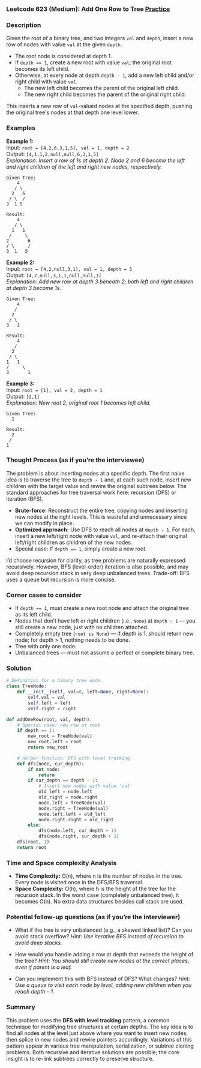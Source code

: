 ### Leetcode 623 (Medium): Add One Row to Tree [Practice](https://leetcode.com/problems/add-one-row-to-tree)

### Description  
Given the root of a binary tree, and two integers `val` and `depth`, insert a new row of nodes with value `val` at the given `depth`.

- The root node is considered at depth 1.
- If `depth == 1`, create a new root with value `val`; the original root becomes its left child.
- Otherwise, at every node at depth `depth - 1`, add a new left child and/or right child with value `val`.  
  - The new left child becomes the parent of the original left child.
  - The new right child becomes the parent of the original right child.

This inserts a new row of `val`-valued nodes at the specified depth, pushing the original tree's nodes at that depth one level lower.

### Examples  

**Example 1:**  
Input: `root = [4,2,6,3,1,5], val = 1, depth = 2`  
Output: `[4,1,1,2,null,null,6,3,1,5]`  
*Explanation: Insert a row of 1s at depth 2. Node 2 and 6 become the left and right children of the left and right new nodes, respectively.*

```
Given Tree:
    4
   / \
  2   6
 / \  /
3  1 5

Result:
    4
   / \
  1   1
 /     \
2       6
/ \     /
3  1   5
```

**Example 2:**  
Input: `root = [4,2,null,3,1], val = 1, depth = 3`  
Output: `[4,2,null,3,1,1,null,null,1]`  
*Explanation: Add new row at depth 3 beneath 2; both left and right children at depth 3 become 1s.*

```
Given Tree:
    4
   /
  2
 / \
3   1

Result:
    4
   /
  2
 / \
1   1
/     \
3       1
```

**Example 3:**  
Input: `root = [1], val = 2, depth = 1`  
Output: `[2,1]`  
*Explanation: New root 2, original root 1 becomes left child.*

```
Given Tree:
  1

Result:
  2
 /
1
```

### Thought Process (as if you’re the interviewee)  

The problem is about inserting nodes at a specific depth. The first naive idea is to traverse the tree to `depth - 1` and, at each such node, insert new children with the target value and rewire the original subtrees below. The standard approaches for tree traversal work here: recursion (DFS) or iteration (BFS).

- **Brute-force:** Reconstruct the entire tree, copying nodes and inserting new nodes at the right levels. This is wasteful and unnecessary since we can modify in place.
- **Optimized approach:** Use DFS to reach all nodes at `depth - 1`. For each, insert a new left/right node with value `val`, and re-attach their original left/right children as children of the new nodes.  
- Special case: If `depth == 1`, simply create a new root.

I’d choose recursion for clarity, as tree problems are naturally expressed recursively. However, BFS (level-order) iteration is also possible, and may avoid deep recursion stack in very deep unbalanced trees. Trade-off: BFS uses a queue but recursion is more concise.

### Corner cases to consider  
- If `depth == 1`, must create a new root node and attach the original tree as its left child.
- Nodes that don’t have left or right children (i.e., `None`) at `depth - 1` — you still create a new node, just with no children attached.
- Completely empty tree (`root is None`) — if depth is 1, should return new node; for depth > 1, nothing needs to be done.
- Tree with only one node.
- Unbalanced trees — must not assume a perfect or complete binary tree.

### Solution

```python
# Definition for a binary tree node.
class TreeNode:
    def __init__(self, val=0, left=None, right=None):
        self.val = val
        self.left = left
        self.right = right

def addOneRow(root, val, depth):
    # Special case: new row at root
    if depth == 1:
        new_root = TreeNode(val)
        new_root.left = root
        return new_root

    # Helper function: DFS with level tracking
    def dfs(node, cur_depth):
        if not node:
            return
        if cur_depth == depth - 1:
            # Insert new nodes with value 'val'
            old_left = node.left
            old_right = node.right
            node.left = TreeNode(val)
            node.right = TreeNode(val)
            node.left.left = old_left
            node.right.right = old_right
        else:
            dfs(node.left, cur_depth + 1)
            dfs(node.right, cur_depth + 1)
    dfs(root, 1)
    return root
```

### Time and Space complexity Analysis  

- **Time Complexity:** O(n), where n is the number of nodes in the tree. Every node is visited once in the DFS/BFS traversal.
- **Space Complexity:** O(h), where h is the height of the tree for the recursion stack. In the worst case (completely unbalanced tree), it becomes O(n). No extra data structures besides call stack are used.

### Potential follow-up questions (as if you’re the interviewer)  

- What if the tree is very unbalanced (e.g., a skewed linked list)? Can you avoid stack overflow?
  *Hint: Use iterative BFS instead of recursion to avoid deep stacks.*

- How would you handle adding a row at depth that exceeds the height of the tree?
  *Hint: You should still create new nodes at the correct places, even if parent is a leaf.*

- Can you implement this with BFS instead of DFS? What changes?
  *Hint: Use a queue to visit each node by level, adding new children when you reach depth - 1.*

### Summary

This problem uses the **DFS with level tracking** pattern, a common technique for modifying tree structures at certain depths. The key idea is to find all nodes at the level just above where you want to insert new nodes, then splice in new nodes and rewire pointers accordingly. Variations of this pattern appear in various tree manipulation, serialization, or subtree cloning problems. Both recursive and iterative solutions are possible; the core insight is to re-link subtrees correctly to preserve structure.